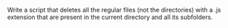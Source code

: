 Write a script that deletes all the regular files (not the directories) with a .js extension that are present in the current directory and all its subfolders.

